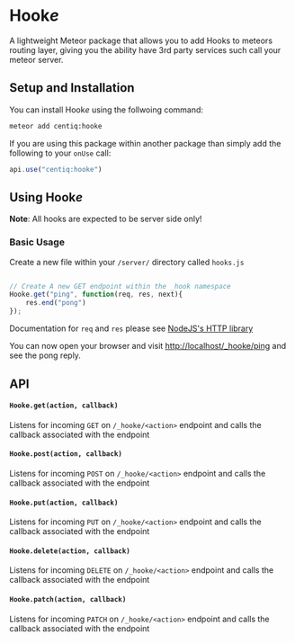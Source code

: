 # Hook*e*

A lightweight Meteor package that allows you to add Hooks to meteors routing layer, giving you the ability have 3rd party services such call your meteor server.

## Setup and Installation

You can install Hook*e* using the follwoing command:

```bash
meteor add centiq:hooke
```

If you are using this package within another package than simply add the following to your `onUse` call:

```js
api.use("centiq:hooke")
```

## Using Hook*e*

**Note**: All hooks are expected to be server side only!

### Basic Usage

Create a new file within your `/server/` directory called `hooks.js`

```js

// Create A new GET endpoint within the _hook namespace
Hooke.get("ping", function(req, res, next){
	res.end("pong")
});

```

Documentation for `req` and `res` please see [NodeJS's HTTP library](https://nodejs.org/api/http.html)


You can now open your browser and visit [http://localhost/_hooke/ping](http://localhost/_hooke/ping) and see the pong reply.

## API

#### `Hooke.get(action, callback)` 

Listens for incoming `GET` on `/_hooke/<action>` endpoint and calls the callback associated with the endpoint

#### `Hooke.post(action, callback)`

Listens for incoming `POST` on `/_hooke/<action>` endpoint and calls the callback associated with the endpoint

#### `Hooke.put(action, callback)`

Listens for incoming `PUT` on `/_hooke/<action>` endpoint and calls the callback associated with the endpoint

#### `Hooke.delete(action, callback)`

Listens for incoming `DELETE` on `/_hooke/<action>` endpoint and calls the callback associated with the endpoint

#### `Hooke.patch(action, callback)`

Listens for incoming `PATCH` on `/_hooke/<action>` endpoint and calls the callback associated with the endpoint
